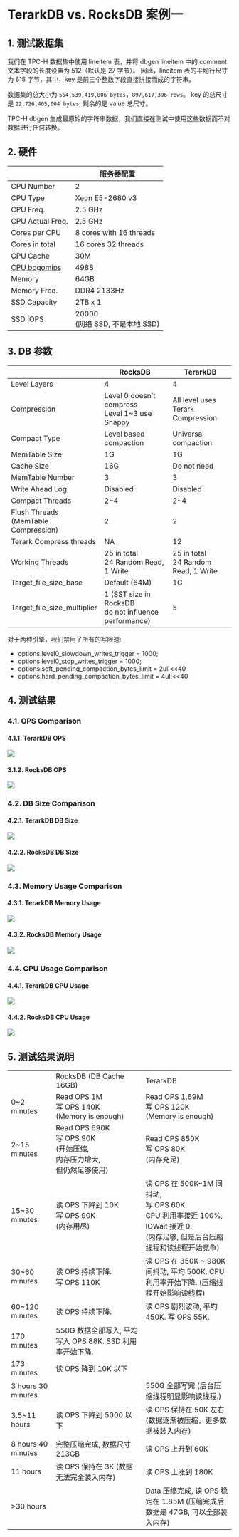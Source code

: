 # TerarkDB vs. RocksDB 案例一

## 1. 测试数据集

我们在 TPC-H 数据集中使用 lineitem 表，并将 dbgen lineitem 中的 comment 文本字段的长度设置为 512（默认是 27 字节）。 因此，lineitem 表的平均行尺寸为 615 字节，其中，key 是前三个整数字段直接拼接而成的字符串。

数据集的总大小为 `554,539,419,806 bytes`，`897,617,396 rows`。 key 的总尺寸是 `22,726,405,004 bytes`, 剩余的是 value 总尺寸。

TPC-H dbgen 生成最原始的字符串数据，我们直接在测试中使用这些数据而不对数据进行任何转换。


## 2. 硬件
|                                                                    | 服务器配置                                  |
|--------------------------------------------------------------------|-------------------------------------------|
| CPU Number                                                         | 2                                         |
| CPU Type                                                           | Xeon E5-2680 v3                           |
| CPU Freq.                                                          | 2.5 GHz                                   |
| CPU Actual Freq.                                                   | 2.5 GHz                                   |
| Cores per CPU                                                      | 8 cores with 16 threads                   |
| Cores in total                                                     | 16 cores 32 threads                       |
| CPU Cache                                                          | 30M                                       |
| [CPU bogomips](http://www.cnblogs.com/youngerchina/p/5624439.html) | 4988                                      |
| Memory                                                             | 64GB                                      |
| Memory Freq.                                                       | DDR4 2133Hz                               |
| SSD Capacity                                                       | 2TB x 1                                   |
| SSD IOPS                                                           | 20000 <br/>(网络 SSD, 不是本地 SSD) |

## 3. DB 参数

|                                      | RocksDB                                                                                                                                                                                                                  | TerarkDB                              |
|--------------------------------------|--------------------------------------------------------------------------------------------------------------------------------------------------------------------------------------------------------------------------|---------------------------------------|
| Level Layers                         | 4                                                                                                                                                                                                                        | 4                                     |
| Compression                          | Level 0 doesn’t compress<br/>Level 1~3 use Snappy                                                                                                                                                                        | All level uses<br/>Terark Compression |
| Compact Type                         | Level based compaction                                                                                                                                                                                                   | Universal compaction                  |
| MemTable Size                        | 1G                                                                                                                                                                                                                       | 1G                                    |
| Cache Size                           | 16G                                                                                                                                                                                                                      | Do not need                           |
| MemTable Number                      | 3                                                                                                                                                                                                                        | 3                                     |
| Write Ahead Log                      | Disabled                                                                                                                                                                                                                 | Disabled                              |
| Compact Threads                      | 2~4                                                                                                                                                                                                                      | 2~4                                   |
| Flush Threads <br/>(MemTable Compression) | 2                                                                                                                                                                                                                        | 2                                     |
| Terark Compress threads              | NA                                                                                                                                                                                                                       | 12                                    |
| Working Threads                      | 25 in total <br/>24 Random Read, 1 Write                                                                                                                                                                                     | 25 in total <br/>24 Random Read, 1 Write                       |
| Target_file_size_base                | Default (64M)                                                                                                                                                                                                            | 1G                                    |
| Target_file_size_multiplier          | 1 (SST size in RocksDB<br/> do not influence performance)                                                                                                                                                                     | 5                                     |


对于两种引擎，我们禁用了所有的写限速:

- options.level0_slowdown_writes_trigger = 1000;
- options.level0_stop_writes_trigger = 1000;
- options.soft_pending_compaction_bytes_limit = 2ull<<40
- options.hard_pending_compaction_bytes_limit = 4ull<<40


## 4. 测试结果
### 4.1. OPS Comparison
#### 4.1.1. TerarkDB OPS
![](images/terarkdb_vs_rocksdb_server_a/terarkdb_ops.png)
#### 3.1.2. RocksDB OPS
![](images/terarkdb_vs_rocksdb_server_a/rocksdb_ops.png)

### 4.2. DB Size Comparison
#### 4.2.1. TerarkDB DB Size
![](images/terarkdb_vs_rocksdb_server_a/terarkdb_dbsize.png)
#### 4.2.2. RocksDB DB Size
![](images/terarkdb_vs_rocksdb_server_a/rocksdb_dbsize.png)

### 4.3. Memory Usage Comparison
#### 4.3.1. TerarkDB Memory Usage
![](images/terarkdb_vs_rocksdb_server_a/terarkdb_memory.png)
#### 4.3.2. RocksDB Memory Usage
![](images/terarkdb_vs_rocksdb_server_a/rocksdb_memory.png)

### 4.4. CPU Usage Comparison
#### 4.4.1. TerarkDB CPU Usage
![](images/terarkdb_vs_rocksdb_server_a/terarkdb_cpu.png)
#### 4.4.2. RocksDB CPU Usage
![](images/terarkdb_vs_rocksdb_server_a/rocksdb_cpu.png)

## 5. 测试结果说明

<table>
<tr>
  <td width="20%">&nbsp;</td>
  <td width="40%">RocksDB (DB Cache 16GB)</td>
  <td width="40%">TerarkDB</td>
</tr>
<tr>
  <td>0~2 minutes</td>
  <td>Read OPS 1M <br/>写 OPS 140K <br/>(Memory is enough)</td>
  <td>Read OPS 1.69M <br/>写 OPS 120K <br/>(Memory is enough)</td>
</tr>

<tr>
<td>2~15 minutes</td>
<td>Read OPS 690K <br/>写 OPS 90K <br/>(开始压缩, <br/>内存压力增大, <br/> 但仍然足够使用)</td>
<td>Read OPS 850K <br/> 写 OPS 80K <br/>(内存充足)</td>
</tr>

<tr>
  <td>15~30 minutes</td>
  <td> 读 OPS 下降到 10K<br/> 写 OPS 90K <br/>(内存用尽)
</td>
  <td>读 OPS 在 500K~1M 间抖动,<br/> 写 OPS 60K. <br/>
      CPU 利用率接近 100%, IOWait 接近 0. <br/>
      (内存足够, 但是后台压缩线程和读线程开始竞争)</td>
</tr>

<tr>
<td>30~60 minutes</td>
<td>读 OPS 持续下降. <br/>写 OPS 110K</td>
<td>读 OPS 在 350K ~ 980K 间抖动, 平均 500K. CPU 利用率开始下降. (压缩线程开始影响读线程)</td>
</tr>

<tr>
<td>60~120 minutes</td>
<td>读 OPS 持续下降.</td>
<td>读 OPS 剧烈波动, 平均 450K.
写 OPS 55K.</td>
</tr>

<tr>
<td>170 minutes</td>
<td>550G 数据全部写入, 平均写入 OPS 88K. SSD 利用率开始下降.</td>
<td>&nbsp;</td>
</tr>

<tr>
<td>173 minutes</td>
<td>读 OPS 降到 10K 以下</td>
<td>&nbsp;</td>
</tr>

<tr>
<td>3 hours 30 minutes</td>
<td>&nbsp;</td>
<td>550G 全部写完 (后台压缩线程明显影响读线程.)</td>
</tr>

<tr>
<td>3.5~11 hours</td>
<td>读 OPS 下降到 5000 以下</td>
<td>读 OPS 保持在 50K 左右 (数据逐渐被压缩，更多数据被装入内存)</td>
</tr>

<tr>
<td>8 hours 40 minutes</td>
<td>完整压缩完成, 数据尺寸 213GB</td>
<td>读 OPS 上升到 60K</td>
</tr>

<tr>
<td>11 hours</td>
<td>读 OPS 保持在 3K (数据无法完全装入内存)</td>
<td>读 OPS 上涨到 180K</td>
</tr>

<tr>
<td>>30 hours</td>
<td>&nbsp;</td>
<td>Data 压缩完成, 读 OPS 稳定在 1.85M (压缩完成后数据是 47GB, 可以全部装入内存)</td>
</tr>

</table>
